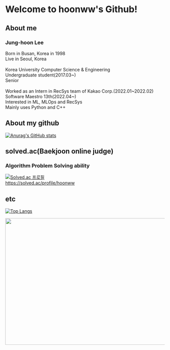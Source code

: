 # Welcome to hoonww's Github!

## About me

### Jung-hoon Lee
Born in Busan, Korea in 1998<br>
Live in Seoul, Korea<br>
<br>
Korea University Computer Science & Engineering<br>
Undergraduate student(2017.03~)<br>
Senior<br>
<br>
Worked as an Intern in RecSys team of Kakao Corp.(2022.01~2022.02)
Software Maestro 13th(2022.04~)
<br>
Interested in ML, MLOps and RecSys
<br>
Mainly uses Python and C++
<br>

## About my github
[![Anurag's GitHub stats](https://github-readme-stats.vercel.app/api?username=hoonww&count_private=true&show_icons=true&theme=dracula)](https://github.com/anuraghazra/github-readme-stats)

## solved.ac(Baekjoon online judge)
### Algorithm Problem Solving ability
[![Solved.ac
프로필](http://mazassumnida.wtf/api/v2/generate_badge?boj=hoonww)](https://solved.ac/hoonww)<br>
https://solved.ac/profile/hoonww

## etc

[![Top Langs](https://github-readme-stats.vercel.app/api/top-langs/?username=hoonww&theme=react&layout=compact)](https://github.com/anuraghazra/github-readme-stats)

<a href="https://wakatime.com"><img src="https://wakatime.com/share/@hoonww/e61baaa2-2846-4003-b368-3de08e0daf27.png" width=550 height=400/></a>
